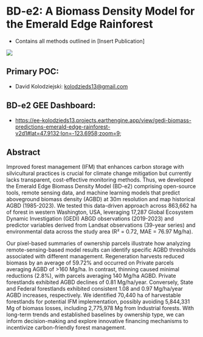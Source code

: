 # BD-e2: A Biomass Density Model for the Emerald Edge Rainforest
- Contains all methods outlined in [Insert Publication]

![](figs/BD-e2%Workflow.png)

## Primary POC: 
- David Kolodziejski: kolodzieds13@gmail.com
## BD-e2 GEE Dashboard:
- https://ee-kolodzieds13.projects.earthengine.app/view/gedi-biomass-predictions-emerald-edge-rainforest-v2d1#lat=47.9132;lon=-123.6958;zoom=9;
## Abstract
Improved forest management (IFM) that enhances carbon storage with silvicultural practices is crucial for climate change mitigation but currently lacks transparent, cost-effective monitoring methods. Thus, we developed the Emerald Edge Biomass Density Model (BD-e2) comprising open-source tools, remote sensing data, and machine learning models that predict aboveground biomass density (AGBD) at 30m resolution and map historical AGBD (1985-2023). We tested this data-driven approach across 863,662 ha of forest in western Washington, USA, leveraging 17,287 Global Ecosystem Dynamic Investigation (GEDI) ABGD observations (2019-2023) and predictor variables derived from Landsat observations (39-year series) and environmental data across the study area (R² = 0.72, MAE = 76.97 Mg/ha).

Our pixel-based summaries of ownership parcels illustrate how analyzing remote-sensing-based model results can identify specific AGBD thresholds associated with different management. Regeneration harvests reduced biomass by an average of 59.72% and occurred on Private parcels averaging AGBD of >160 Mg/ha. In contrast, thinning caused minimal reductions (2.8%), with parcels averaging 140 Mg/ha AGBD. Private forestlands exhibited AGBD declines of 0.81 Mg/ha/year. Conversely, State and Federal forestlands exhibited consistent 1.08 and 0.97 Mg/ha/year AGBD increases, respectively. We identified 70,440 ha of harvestable forestlands for potential IFM implementation, possibly avoiding 5,844,331 Mg of biomass losses, including 2,775,978 Mg from Industrial forests. With long-term trends and established baselines by ownership type, we can inform decision-making and explore innovative financing mechanisms to incentivize carbon-friendly forest management. 



